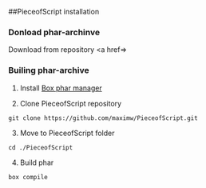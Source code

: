 ##PieceofScript installation

### Donload phar-archinve

Download from repository <a href=></a>

### Builing phar-archive

1) Install <a href="https://github.com/humbug/box/blob/master/doc/installation.md#installation">Box phar manager</a>

2) Clone PieceofScript repository
```
git clone https://github.com/maximw/PieceofScript.git
```

3) Move to  PieceofScript folder
```
cd ./PieceofScript
```

4) Build phar
```
box compile
```



